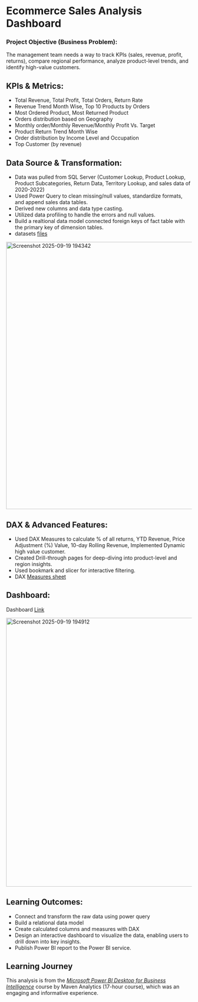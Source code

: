 # Ecommerce Sales Analysis Dashboard
### Project Objective (Business Problem):
The management team needs a way to track KPIs (sales, revenue, profit, returns), compare regional performance, analyze product-level trends, and identify high-value customers.
## KPIs & Metrics:
- Total Revenue, Total Profit, Total Orders, Return Rate
- Revenue Trend Month Wise, Top 10 Products by Orders
- Most Ordered Product, Most Returned Product
- Orders distribution based on Geography
- Monthly order/Monthly Revenue/Monthly Profit Vs. Target
- Product Return Trend Month Wise
- Order distribution by Income Level and Occupation
- Top Customer (by revenue)
## Data Source & Transformation:
- Data was pulled from SQL Server (Customer Lookup, Product Lookup, Product Subcategories, Return Data, Territory Lookup, and sales data of 2020-2022)
- Used Power Query to clean missing/null values, standardize formats, and append sales data tables.
- Derived new columns and data type casting.
- Utilized data profiling to handle the errors and null values.
- Build a realtional data model connected foreign keys of fact table with the primary key of dimension tables.
- datasets [files](https://github.com/anuragmudgal96/Bi-Portfolio/tree/main/Ecommerce%20Sales%20Analysis%20Dashboard/datasets)
  
<img width="1492" height="723" alt="Screenshot 2025-09-19 194342" src="https://github.com/user-attachments/assets/dfa59b04-b624-4d5a-a76d-3a3a30d2ce47" />


## DAX & Advanced Features: 
- Used DAX Measures to calculate % of all returns, YTD Revenue, Price Adjustment (%) Value, 10-day Rolling Revenue, Implemented Dynamic high value customer.
- Created Drill-through pages for deep-diving into product-level and region insights.
- Used bookmark and slicer for interactive filtering.
- DAX [Measures sheet](https://github.com/anuragmudgal96/Bi-Portfolio/blob/main/Ecommerce%20Sales%20Analysis%20Dashboard/measures.dax)

## Dashboard:
Dashboard [Link](https://github.com/anuragmudgal96/Bi-Portfolio/blob/main/Ecommerce%20Sales%20Analysis%20Dashboard/Ecommerce%20Sales%20Analysis%20Dashboard.pdf)

<img width="1301" height="727" alt="Screenshot 2025-09-19 194912" src="https://github.com/user-attachments/assets/10dcd7e5-c399-4247-9932-28f3116fcb48" />


## Learning Outcomes:
- Connect and transform the raw data using power query
- Build a relational data model
- Create calculated columns and measures with DAX
- Design an interactive dashboard to visualize the data, enabling users to drill down into key insights.
- Publish Power BI report to the Power BI service.

## Learning Journey
This analysis is from the [*Microsoft Power BI Desktop for Business Intelligence*](https://www.udemy.com/certificate/UC-e3086735-9da6-43b0-bd73-29ba3b90f696/) course by Maven Analytics (17-hour course), which was an engaging and informative experience.
